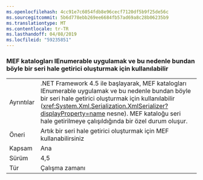 ```yaml
---
ms.openlocfilehash: 4cc91e7c6054fdb8e96cecf7120df5b9f25de56c
ms.sourcegitcommit: 5b6d778ebb269ee6684fb57ad69a8c28b06235b9
ms.translationtype: MT
ms.contentlocale: tr-TR
ms.lasthandoff: 04/08/2019
ms.locfileid: "59235851"
---
```

### <a name="mef-catalogs-implement-ienumerable-and-therefore-can-no-longer-be-used-to-create-a-serializer"></a>MEF katalogları IEnumerable uygulamak ve bu nedenle bundan böyle bir seri hale getirici oluşturmak için kullanılabilir

|   |   |
|---|---|
|Ayrıntılar|.NET Framework 4.5 ile başlayarak, MEF katalogları IEnumerable uygulamak ve bu nedenle bundan böyle bir seri hale getirici oluşturmak için kullanılabilir (<xref:System.Xml.Serialization.XmlSerializer?displayProperty=name> nesne). MEF kataloğu seri hale getirilmeye çalışıldığında bir özel durum oluşur.|
|Öneri|Artık bir seri hale getirici oluşturmak için MEF kullanabilirsiniz|
|Kapsam|Ana|
|Sürüm|4,5|
|Tür|Çalışma zamanı|
